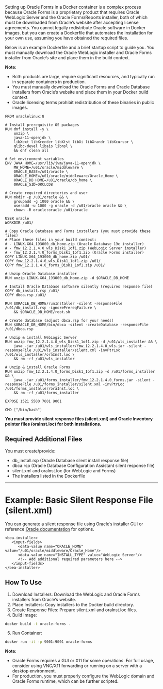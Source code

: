 Setting up Oracle Forms in a Docker container is a complex process because Oracle Forms is a proprietary product that requires Oracle WebLogic Server and the Oracle Forms/Reports installer, both of which must be downloaded from Oracle’s website after accepting license agreements. You cannot legally redistribute Oracle software in Docker images, but you can create a Dockerfile that automates the installation for your own use, assuming you have obtained the required files.

Below is an example Dockerfile and a brief startup script to guide you. You must manually download the Oracle WebLogic installer and Oracle Forms installer from Oracle’s site and place them in the build context.

**Note:**

* Both products are large, require significant resources, and typically run in separate containers in production.
* You must manually download the Oracle Forms and Oracle Database installers from Oracle’s website and place them in your Docker build context.
* Oracle licensing terms prohibit redistribution of these binaries in public images.


```
FROM oraclelinux:8

# Install prerequisite OS packages
RUN dnf install -y \
    unzip \
    java-11-openjdk \
    libXext libXrender libXtst libXi libXrandr libXcursor \
    glibc-devel libaio libnsl \
    && dnf clean all

# Set environment variables
ENV JAVA_HOME=/usr/lib/jvm/java-11-openjdk \
    MW_HOME=/u01/oracle/middleware \
    ORACLE_BASE=/u01/oracle \
    ORACLE_HOME=/u01/oracle/middleware/Oracle_Home \
    ORACLE_DB_HOME=/u01/oracle/db_home \
    ORACLE_SID=ORCLCDB

# Create required directories and user
RUN mkdir -p /u01/oracle && \
    groupadd -g 1000 oracle && \
    useradd -u 1000 -g oracle -d /u01/oracle oracle && \
    chown -R oracle:oracle /u01/oracle

USER oracle
WORKDIR /u01/

# Copy Oracle Database and Forms installers (you must provide these files)
# Place these files in your build context:
# - LINUX.X64_193000_db_home.zip (Oracle Database 19c installer)
# - fmw_12.2.1.4.0_wls_Disk1_1of1.zip (WebLogic Server installer)
# - fmw_12.2.1.4.0_forms_Disk1_1of1.zip (Oracle Forms installer)
COPY LINUX.X64_193000_db_home.zip /u01/
COPY fmw_12.2.1.4.0_wls_Disk1_1of1.zip /u01/
COPY fmw_12.2.1.4.0_forms_Disk1_1of1.zip /u01/

# Unzip Oracle Database installer
RUN unzip LINUX.X64_193000_db_home.zip -d $ORACLE_DB_HOME

# Install Oracle Database software silently (requires response file)
COPY db_install.rsp /u01/
COPY dbca.rsp /u01/

RUN $ORACLE_DB_HOME/runInstaller -silent -responseFile /u01/db_install.rsp -ignorePrereqFailure \
    && $ORACLE_DB_HOME/root.sh

# Create database (adjust dbca.rsp for your needs)
RUN $ORACLE_DB_HOME/bin/dbca -silent -createDatabase -responseFile /u01/dbca.rsp

# Unzip & install WebLogic Server
RUN unzip fmw_12.2.1.4.0_wls_Disk1_1of1.zip -d /u01/wls_installer && \
    java -jar /u01/wls_installer/fmw_12.2.1.4.0_wls.jar -silent -responseFile /u01/wls_installer/silent.xml -invPtrLoc /u01/wls_installer/oraInst.loc \
    && rm -rf /u01/wls_installer

# Unzip & install Oracle Forms
RUN unzip fmw_12.2.1.4.0_forms_Disk1_1of1.zip -d /u01/forms_installer && \
    java -jar /u01/forms_installer/fmw_12.2.1.4.0_forms.jar -silent -responseFile /u01/forms_installer/silent.xml -invPtrLoc /u01/forms_installer/oraInst.loc \
    && rm -rf /u01/forms_installer

EXPOSE 1521 5500 7001 9001

CMD ["/bin/bash"]
```
**You must provide silent response files (silent.xml) and Oracle Inventory pointer files (oraInst.loc) for both installations.**

## Required Additional Files
You must create/provide:

* db_install.rsp (Oracle Database silent install response file)
* dbca.rsp (Oracle Database Configuration Assistant silent response file)
* silent.xml and oraInst.loc (for WebLogic and Forms)
* The installers listed in the Dockerfile

---

# **Example: Basic Silent Response File (silent.xml)**

You can generate a silent response file using Oracle’s installer GUI or reference [Oracle documentation](https://docs.oracle.com/cd/E28280_01/doc.1111/e14142/silent.htm#WLSIG131) for options.

```
<bea-installer>
   <input-fields>
      <data-value name="ORACLE_HOME" value="/u01/oracle/middleware/Oracle_Home"/>
      <data-value name="INSTALL_TYPE" value="WebLogic Server"/>
      <!-- Add additional required parameters here -->
   </input-fields>
</bea-installer>
```

## How To Use
1. Download Installers: Download the WebLogic and Oracle Forms installers from Oracle’s website.
2. Place Installers: Copy installers to the Docker build directory.
3. Create Response Files: Prepare silent.xml and oraInst.loc files.
4. Build Image:
``` bash
docker build -t oracle-forms .
```
5. Run Container:
``` sh
docker run -it -p 9001:9001 oracle-forms
```   
**Note:**

* Oracle Forms requires a GUI or X11 for some operations. For full usage, consider using VNC/X11 forwarding or running on a server with a desktop environment.
* For production, you must properly configure the WebLogic domain and Oracle Forms runtime, which can be further scripted.

